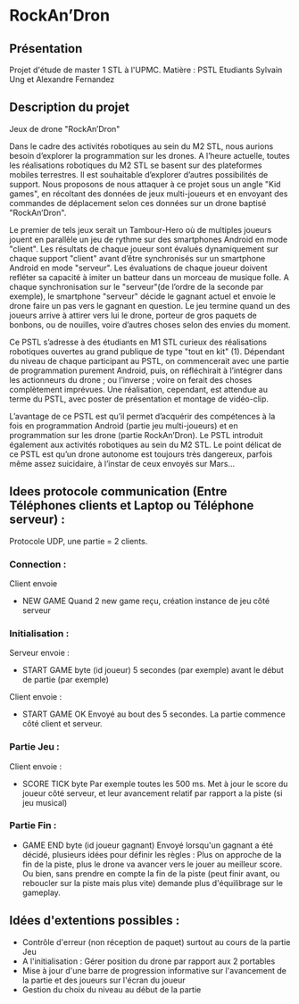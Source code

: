 # RockAn’Dron

## Présentation
  Projet d'étude de master 1 STL à l'UPMC. Matière : PSTL
  Etudiants Sylvain Ung et Alexandre Fernandez

## Description du projet
Jeux de drone "RockAn’Dron"

Dans le cadre des activités robotiques au sein du M2 STL, nous aurions besoin d’explorer la programmation sur les drones. A l’heure actuelle, toutes les réalisations robotiques du M2 STL se basent sur des plateformes mobiles terrestres. Il est souhaitable d’explorer d’autres possibilités de support. Nous proposons de nous attaquer à ce projet sous un angle "Kid games", en récoltant des données de jeux multi-joueurs et en envoyant des commandes de déplacement selon ces données sur un drone baptisé "RockAn’Dron".

Le premier de tels jeux serait un Tambour-Hero où de multiples joueurs jouent en parallèle un jeu de rythme sur des smartphones Android en mode "client". Les résultats de chaque joueur sont évalués dynamiquement sur chaque support "client" avant d’être synchronisés sur un smartphone Android en mode "serveur". Les évaluations de chaque joueur doivent refléter sa capacité à imiter un batteur dans un morceau de musique folle. A chaque synchronisation sur le "serveur"(de l’ordre de la seconde par exemple), le smartphone "serveur" décide le gagnant actuel et envoie le drone faire un pas vers le gagnant en question. Le jeu termine quand un des joueurs arrive à attirer vers lui le drone, porteur de gros paquets de bonbons, ou de nouilles, voire d’autres choses selon des envies du moment.

Ce PSTL s’adresse à des étudiants en M1 STL curieux des réalisations robotiques ouvertes au grand publique de type "tout en kit" (1). Dépendant du niveau de chaque participant au PSTL, on commencerait avec une partie de programmation purement Android, puis, on réfléchirait à l’intégrer dans les actionneurs du drone ; ou l’inverse ; voire on ferait des choses complètement imprévues. Une réalisation, cependant, est attendue au terme du PSTL, avec poster de présentation et montage de vidéo-clip.

L’avantage de ce PSTL est qu’il permet d’acquérir des compétences à la fois en programmation Android (partie jeu multi-joueurs) et en programmation sur les drone (partie RockAn’Dron). Le PSTL introduit également aux activités robotiques au sein du M2 STL. Le point délicat de ce PSTL est qu’un drone autonome est toujours très dangereux, parfois même assez suicidaire, à l’instar de ceux envoyés sur Mars...

## Idees protocole communication (Entre Téléphones clients et Laptop ou Téléphone serveur) :
Protocole UDP, une partie = 2 clients.

### Connection :
Client envoie
- NEW GAME
Quand 2 new game reçu, création instance de jeu côté serveur

### Initialisation :
Serveur envoie :
- START GAME byte (id joueur)
5 secondes (par exemple) avant le début de partie (par exemple)

Client envoie :
- START GAME OK
Envoyé au bout des 5 secondes. La partie commence côté client et serveur.

### Partie Jeu :
Client envoie :
- SCORE TICK byte
Par exemple toutes les 500 ms.
Met à jour le score du joueur côté serveur, et leur avancement relatif par rapport a la piste (si jeu musical)

### Partie Fin :
- GAME END byte (id joueur gagnant)
Envoyé lorsqu'un gagnant a été décidé, plusieurs idées pour définir les règles : Plus on approche de la fin de la piste, plus le drone va avancer vers le jouer au meilleur score. Ou bien, sans prendre en compte la fin de la piste (peut finir avant, ou reboucler sur la piste mais plus vite) demande plus d'équilibrage sur le gameplay.

## Idées d'extentions possibles :
- Contrôle d'erreur (non réception de paquet) surtout au cours de la partie Jeu
- A l'initialisation : Gérer position du drone par rapport aux 2 portables
- Mise à jour d'une barre de progression informative sur l'avancement de la partie et des joueurs sur l'écran du joueur
- Gestion du choix du niveau au début de la partie

